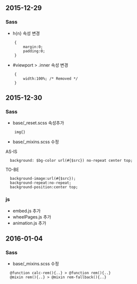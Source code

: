 ## 2015-12-29
### Sass
- h{n} 속성 변경

```
	{
		margin:0;
		padding:0;
	}
```

- #viewport > .inner 속성 변경


```
	{
		width:100%; /* Removed */
	}
```

## 2015-12-30
### Sass
- base/_reset.scss 속성추가


```
	img{}
``` 

- base/_mixins.scss 수정


AS-IS
```
  background: $bg-color url(#{$src}) no-repeat center top;
```


TO-BE
```
  background-image:url(#{$src});
  background-repeat:no-repeat;
  background-position:center top;
```


### js
- embed.js 추가
- wheelPages.js 추가
- animation.js 추가


## 2016-01-04
### Sass
- base/_mixins.scss 수정


```
  @function calc-rem(){..} > @function rem(){..}
  @mixin rem(){..} > @mixin rem-fallback(){..}
```
